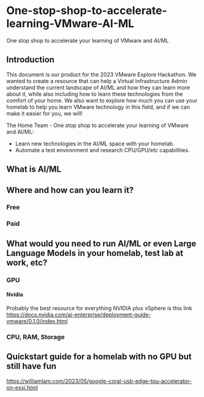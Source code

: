# One-stop-shop-to-accelerate-learning-VMware-AI-ML
One stop shop to accelerate your learning of VMware and AI/ML

## Introduction
This document is our product for the 2023 VMware Explore Hackathon. We wanted to create a resource that can help a Virtual Infrastructure Admin understand the current landscape of AI/ML and how they can learn more about it, while also including how to learn these technologies from the comfort of your home. We also want to explore how much you can use your homelab to help you learn VMware technology in this field, and if we can make it easier for you, we will!

The Home Team - One stop shop to accelerate your learning of VMware and AI/ML:  
- Learn new technologies in the AI/ML space with your homelab.
- Automate a test environment and research CPU/GPU/etc capabilities.

## What is AI/ML


## Where and how can you learn it?

### Free

### Paid

## What would you need to run AI/ML or even Large Language Models in your homelab, test lab at work, etc?

### GPU

#### Nvidia

Probably the best resource for everything NVIDIA plus vSphere is this link https://docs.nvidia.com/ai-enterprise/deployment-guide-vmware/0.1.0/index.html

### CPU, RAM, Storage


## Quickstart guide for a homelab with no GPU but still have fun
https://williamlam.com/2023/05/google-coral-usb-edge-tpu-accelerator-on-esxi.html
